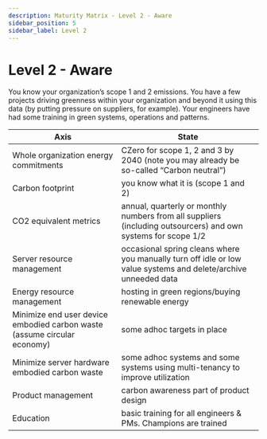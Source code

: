 ```yaml
---
description: Maturity Matrix - Level 2 - Aware
sidebar_position: 5
sidebar_label: Level 2
---
```


# Level 2 - Aware

You know your organization’s scope 1 and 2 emissions. You have a few projects driving greenness within your organization and beyond it using this data (by putting pressure on suppliers, for example). Your engineers have had some training in green systems, operations and patterns.

| Axis      | State |
| ----------- | ----------- |
| Whole organization energy commitments | CZero for scope 1, 2 and 3 by 2040 (note you may already be so-called “Carbon neutral”) |
| Carbon footprint | you know what it is (scope 1 and 2) |
| CO2 equivalent metrics | annual, quarterly or monthly numbers from all suppliers (including outsourcers) and own systems for scope 1/2 |
| Server resource management | occasional spring cleans where you manually turn off idle or low value systems and delete/archive unneeded data |
| Energy resource management | hosting in green regions/buying renewable energy |
| Minimize end user device embodied carbon waste (assume circular economy) | some adhoc targets in place |
| Minimize server hardware embodied carbon waste | some adhoc systems and some systems using multi-tenancy to improve utilization |
| Product management | carbon awareness part of product design |
| Education | basic training for all engineers & PMs. Champions are trained |